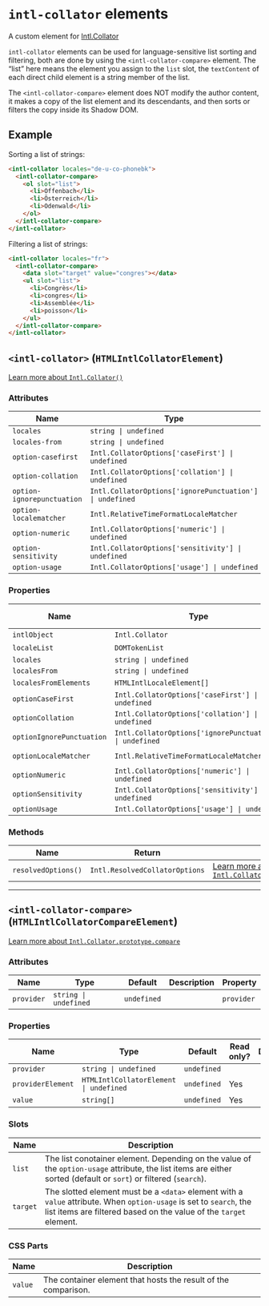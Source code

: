 # `intl-collator` elements

A custom element for [Intl.Collator](https://developer.mozilla.org/en-US/docs/Web/JavaScript/Reference/Global_Objects/Intl/Collator)

`intl-collator` elements can be used for language-sensitive list sorting and
filtering, both are done by using the `<intl-collator-compare>` element. The
“list” here means the element you assign to the `list` slot, the
`textContent` of each direct child element is a string member of the list.

The `<intl-collator-compare>` element does NOT modify the author content, it
makes a copy of the list element and its descendants, and then sorts or
filters the copy inside its Shadow DOM.

## Example

Sorting a list of strings:

```html
<intl-collator locales="de-u-co-phonebk">
  <intl-collator-compare>
    <ol slot="list">
      <li>Offenbach</li>
      <li>Österreich</li>
      <li>Odenwald</li>
    </ol>
  </intl-collator-compare>
</intl-collator>
```

Filtering a list of strings:

```html
<intl-collator locales="fr">
  <intl-collator-compare>
    <data slot="target" value="congres"></data>
    <ul slot="list">
      <li>Congrès</li>
      <li>congres</li>
      <li>Assemblée</li>
      <li>poisson</li>
    </ul>
  </intl-collator-compare>
</intl-collator>
```

## `<intl-collator>` (`HTMLIntlCollatorElement`)

[Learn more about `Intl.Collator()`](http://developer.mozilla.org/en-US/docs/Web/JavaScript/Reference/Global_Objects/Intl/Collator/Collator)

### Attributes

| Name                       | Type                                                     | Default      | Description | Property                  |
| -------------------------- | -------------------------------------------------------- | ------------ | ----------- | ------------------------- |
| `locales`                  | `string \| undefined`                                    | `undefined`  |             | `locales`                 |
| `locales-from`             | `string \| undefined`                                    | `undefined`  |             | `localesFrom`             |
| `option-casefirst`         | `Intl.CollatorOptions['caseFirst'] \| undefined`         | `undefined`  |             | `optionCaseFirst`         |
| `option-collation`         | `Intl.CollatorOptions['collation'] \| undefined`         | `undefined`  |             | `optionCollation`         |
| `option-ignorepunctuation` | `Intl.CollatorOptions['ignorePunctuation'] \| undefined` | `undefined`  |             | `optionIgnorePunctuation` |
| `option-localematcher`     | `Intl.RelativeTimeFormatLocaleMatcher`                   | `'best fit'` |             | `optionLocaleMatcher`     |
| `option-numeric`           | `Intl.CollatorOptions['numeric'] \| undefined`           | `undefined`  |             | `optionNumeric`           |
| `option-sensitivity`       | `Intl.CollatorOptions['sensitivity'] \| undefined`       | `undefined`  |             | `optionSensitivity`       |
| `option-usage`             | `Intl.CollatorOptions['usage'] \| undefined`             | `undefined`  |             | `optionUsage`             |

### Properties

| Name                      | Type                                                     | Default      | Read only? | Description | Attribute                  |
| ------------------------- | -------------------------------------------------------- | ------------ | ---------- | ----------- | -------------------------- |
| `intlObject`              | `Intl.Collator`                                          | `undefined`  | Yes        |             |                            |
| `localeList`              | `DOMTokenList`                                           | `undefined`  | Yes        |             |                            |
| `locales`                 | `string \| undefined`                                    | `undefined`  |            |             | `locales`                  |
| `localesFrom`             | `string \| undefined`                                    | `undefined`  |            |             | `locales-from`             |
| `localesFromElements`     | `HTMLIntlLocaleElement[]`                                | `undefined`  | Yes        |             |                            |
| `optionCaseFirst`         | `Intl.CollatorOptions['caseFirst'] \| undefined`         | `undefined`  |            |             | `option-casefirst`         |
| `optionCollation`         | `Intl.CollatorOptions['collation'] \| undefined`         | `undefined`  |            |             | `option-collation`         |
| `optionIgnorePunctuation` | `Intl.CollatorOptions['ignorePunctuation'] \| undefined` | `undefined`  |            |             | `option-ignorepunctuation` |
| `optionLocaleMatcher`     | `Intl.RelativeTimeFormatLocaleMatcher`                   | `'best fit'` |            |             | `option-localematcher`     |
| `optionNumeric`           | `Intl.CollatorOptions['numeric'] \| undefined`           | `undefined`  |            |             | `option-numeric`           |
| `optionSensitivity`       | `Intl.CollatorOptions['sensitivity'] \| undefined`       | `undefined`  |            |             | `option-sensitivity`       |
| `optionUsage`             | `Intl.CollatorOptions['usage'] \| undefined`             | `undefined`  |            |             | `option-usage`             |

### Methods

| Name                | Return                         | Description                                                                                                                                                                   |
| ------------------- | ------------------------------ | ----------------------------------------------------------------------------------------------------------------------------------------------------------------------------- |
| `resolvedOptions()` | `Intl.ResolvedCollatorOptions` | [Learn more about `Intl.Collator.prototype.resolvedOptions()`](http://developer.mozilla.org/en-US/docs/Web/JavaScript/Reference/Global_Objects/Intl/Collator/resolvedOptions) |

***

## `<intl-collator-compare>` (`HTMLIntlCollatorCompareElement`)

[Learn more about `Intl.Collator.prototype.compare`](http://developer.mozilla.org/en-US/docs/Web/JavaScript/Reference/Global_Objects/Intl/Collator/compare)

### Attributes

| Name       | Type                  | Default     | Description | Property   |
| ---------- | --------------------- | ----------- | ----------- | ---------- |
| `provider` | `string \| undefined` | `undefined` |             | `provider` |

### Properties

| Name              | Type                                   | Default     | Read only? | Description | Attribute  |
| ----------------- | -------------------------------------- | ----------- | ---------- | ----------- | ---------- |
| `provider`        | `string \| undefined`                  | `undefined` |            |             | `provider` |
| `providerElement` | `HTMLIntlCollatorElement \| undefined` | `undefined` | Yes        |             |            |
| `value`           | `string[]`                             | `undefined` | Yes        |             |            |

### Slots

| Name     | Description                                                                                                                                                                              |
| -------- | ---------------------------------------------------------------------------------------------------------------------------------------------------------------------------------------- |
| `list`   | The list conotainer element. Depending on the value of the `option-usage` attribute, the list items are either sorted (default or `sort`) or filtered (`search`).                        |
| `target` | The slotted element must be a `<data>` element with a `value` attribute. When `option-usage` is set to `search`, the list items are filtered based on the value of the `target` element. |

### CSS Parts

| Name    | Description                                                    |
| ------- | -------------------------------------------------------------- |
| `value` | The container element that hosts the result of the comparison. |

